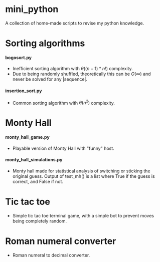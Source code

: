 # mini_python
A collection of home-made scripts to revise my python knowledge.

# Sorting algorithms
#### bogosort.py
- Inefficient sorting algorithm with $\theta((n-1)*n!)$ complexity.
- Due to being randomly shuffled, theoretically this can be $O(\infty)$ and never be solved for any |sequence|.

#### insertion_sort.py
- Common sorting algorithm with $\theta(n^2)$ complexity.

# Monty Hall
#### monty_hall_game.py
- Playable version of Monty Hall with "funny" host.

#### monty_hall_simulations.py
- Monty hall made for statistical analysis of switching or sticking the original guess.
Output of test_mh() is a list where True if the guess is correct, and False if not.

# Tic tac toe
- Simple tic tac toe terminal game, with a simple bot to prevent moves being completely random.

# Roman numeral converter
- Roman numeral to decimal converter.
